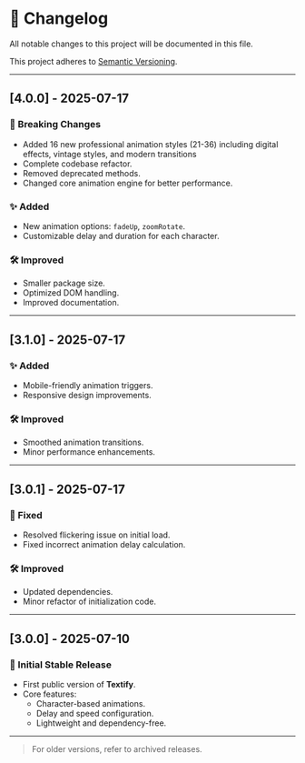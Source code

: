 # 📑 Changelog

All notable changes to this project will be documented in this file.

This project adheres to [Semantic Versioning](https://semver.org/).

---

## [4.0.0] - 2025-07-17

### 🚨 Breaking Changes
- Added 16 new professional animation styles (21-36) including digital effects, vintage styles, and modern transitions
- Complete codebase refactor.
- Removed deprecated methods.
- Changed core animation engine for better performance.

### ✨ Added
- New animation options: `fadeUp`, `zoomRotate`.
- Customizable delay and duration for each character.

### 🛠️ Improved
- Smaller package size.
- Optimized DOM handling.
- Improved documentation.

---

## [3.1.0] - 2025-07-17

### ✨ Added
- Mobile-friendly animation triggers.
- Responsive design improvements.

### 🛠️ Improved
- Smoothed animation transitions.
- Minor performance enhancements.

---

## [3.0.1] - 2025-07-17

### 🐞 Fixed
- Resolved flickering issue on initial load.
- Fixed incorrect animation delay calculation.

### 🛠️ Improved
- Updated dependencies.
- Minor refactor of initialization code.

---

## [3.0.0] - 2025-07-10

### 🎉 Initial Stable Release
- First public version of **Textify**.
- Core features:
  - Character-based animations.
  - Delay and speed configuration.
  - Lightweight and dependency-free.

---

> For older versions, refer to archived releases.
